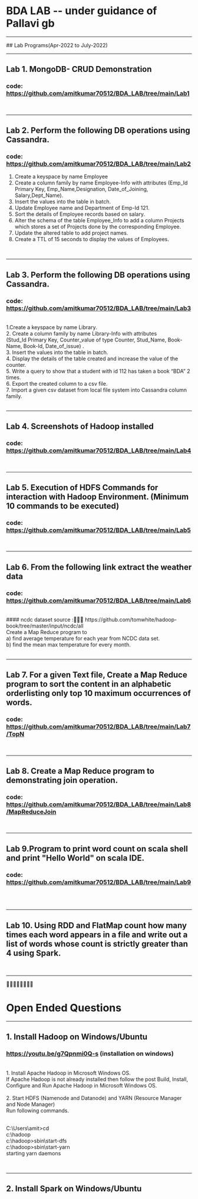 # BDA LAB -- under guidance of Pallavi gb 
<hr>
## Lab Programs(Apr-2022 to July-2022)
<br/>
<hr>

## Lab 1.    MongoDB- CRUD Demonstration
###  code: https://github.com/amitkumar70512/BDA_LAB/tree/main/Lab1
</br>
<hr>

## Lab 2.    Perform the following DB operations using Cassandra.
###  code: https://github.com/amitkumar70512/BDA_LAB/tree/main/Lab2

1. Create a keyspace by name Employee
2. Create a column family by name Employee-Info with attributes (Emp_Id Primary Key, Emp_Name,Designation, Date_of_Joining, Salary,Dept_Name).
3. Insert the values into the table in batch.
4. Update Employee name and Department of Emp-Id 121.
5. Sort the details of Employee records based on salary.
6. Alter the schema of the table Employee_Info to add a column Projects which stores a set of Projects done by the corresponding Employee.
7. Update the altered table to add project names.
8. Create a TTL of 15 seconds to display the values of Employees.
</br>
<hr>

## Lab 3. Perform the following DB operations using Cassandra.
###  code: https://github.com/amitkumar70512/BDA_LAB/tree/main/Lab3      
<br/>
1.Create a keyspace by name Library.       <br/>
2. Create a column family by name Library-Info with attributes<br/>
                     (Stud_Id Primary Key,
                     Counter_value of type Counter,
                     Stud_Name, Book-Name, Book-Id,
                     Date_of_issue) .<br/>          
3. Insert the values into the table in batch.<br/>
4. Display the details of the table created and increase the value of the counter.<br/>
5. Write a query to show that a student with id 112 has taken a book “BDA” 2 times.     <br/>
6. Export the created column to a csv file.      <br/>
7. Import a given csv dataset from local file system into Cassandra column family.<br/>

<br/>
<hr>

## Lab 4.  Screenshots of Hadoop installed
### code: https://github.com/amitkumar70512/BDA_LAB/tree/main/Lab4
<br/>
<hr>

 
## Lab 5. Execution of HDFS Commands for interaction with Hadoop Environment. (Minimum 10 commands to be executed)
###  code: https://github.com/amitkumar70512/BDA_LAB/tree/main/Lab5
<br/>
<hr>

## Lab  6. From the following link extract the weather data
###  code: https://github.com/amitkumar70512/BDA_LAB/tree/main/Lab6
<br/>
#### ncdc dataset source :🔗🔗🔗 https://github.com/tomwhite/hadoop-book/tree/master/input/ncdc/all 
<br/>
Create a Map Reduce program to<br/>
a) find average temperature for each year from NCDC data set.<br/>
b) find the mean max temperature for every month. <br/>
<br/>
<hr>

## Lab 7.  For a given Text file, Create a Map Reduce program to sort the content in an alphabetic orderlisting only top 10 maximum occurrences of words.
### code: https://github.com/amitkumar70512/BDA_LAB/tree/main/Lab7/TopN 
<br/>
<hr>

## Lab 8.  Create a Map Reduce program to demonstrating join operation.
### code: https://github.com/amitkumar70512/BDA_LAB/tree/main/Lab8/MapReduceJoin
<br/>
<hr>

## Lab 9.Program to print word count on scala shell and print "Hello World" on scala IDE.
### code: https://github.com/amitkumar70512/BDA_LAB/tree/main/Lab9
<br/>
<br/>
<hr>

## Lab 10.  Using RDD and FlatMap count how many times each word appears in a file and write out a list of words whose count is strictly greater than 4 using Spark.

<br/>
<hr>


 
🔲🔲🔲🔲🔲🔲🔲🔲

# Open Ended Questions
<hr>

## 1.    Install Hadoop on Windows/Ubuntu
###   https://youtu.be/g7Qpnmi0Q-s (installation on windows)
 <br/>
 1. Install Apache Hadoop  in Microsoft Windows OS. <br/>
 If Apache Hadoop  is not already installed then follow the post Build, Install, Configure and Run Apache Hadoop  in Microsoft Windows OS.
<br/><br/>
 2. Start HDFS (Namenode and Datanode) and YARN (Resource Manager and Node Manager) <br/>
 Run following commands. <br/>

<br/> C:\Users\amit>cd 
<br/>c:\hadoop
<br/>c:\hadoop>sbin\start-dfs
<br/>c:\hadoop>sbin\start-yarn
<br/>  starting yarn daemons

<br/>
<hr>

## 2.    Install Spark on Windows/Ubuntu
